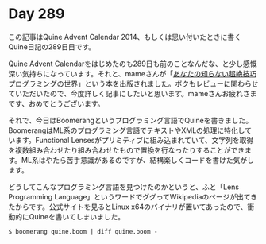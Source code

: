 # Day 289

この記事はQuine Advent Calendar 2014、もしくは思い付いたときに書くQuine日記の289日目です。

Quine Advent Calendarをはじめたのも289日も前のことなんだな、と少し感慨深い気持ちになっています。それと、mameさんが「[あなたの知らない超絶技巧プログラミングの世界](http://www.amazon.co.jp/dp/4774176435)」という本を出版されました。ボクもレビューに関わらせていただいたので、今度詳しく記事にしたいと思います。mameさんお疲れさまです、おめでとうございます。

それで、今日はBoomerangというプログラミング言語でQuineを書きました。BoomerangはML系のプログラミング言語でテキストやXMLの処理に特化しています。Functional Lensesがプリミティブに組み込まれていて、文字列を取得を複数組み合わせたり組み合わせたもので置換を行なったりすることができます。ML系はやたら苦手意識があるのですが、結構楽しくコードを書けた気がします。

どうしてこんなプログラミング言語を見つけたのかというと、ふと「Lens Programming Language」というワードでググってWikipediaのページが出てきたからです。公式サイトを見るとLinux x64のバイナリが置いてあったので、衝動的にQuineを書いてしまいました。

```console
$ boomerang quine.boom | diff quine.boom -
```
